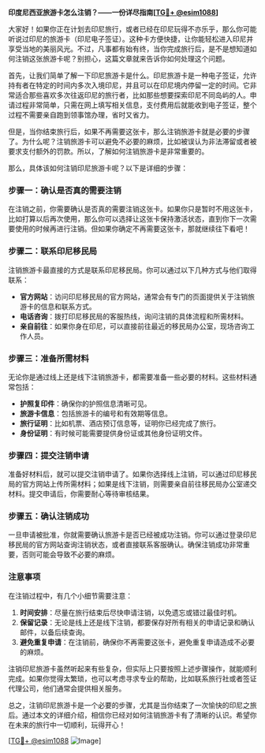 **印度尼西亚旅游卡怎么注销？——一份详尽指南[[TG💪+ @esim1088](https://t.me/s/esim1088)]**

大家好！如果你正在计划去印尼旅行，或者已经在印尼玩得不亦乐乎，那么你可能听说过印尼的旅游卡（印尼电子签证）。这种卡方便快捷，让你能轻松进入印尼并享受当地的美丽风光。不过，凡事都有始有终，当你完成旅行后，是不是想知道如何注销这张旅游卡呢？别担心，这篇文章就来告诉你如何处理这个问题。

首先，让我们简单了解一下印尼旅游卡是什么。印尼旅游卡是一种电子签证，允许持有者在特定的时间内多次入境印尼，并且可以在印尼境内停留一定的时间。它非常适合那些喜欢多次往返印尼的旅行者，比如那些想要探索印尼不同岛屿的人。申请过程非常简单，只需在网上填写相关信息，支付费用后就能收到电子签证，整个过程不需要亲自跑到领事馆办理，省时又省力。

但是，当你结束旅行后，如果不再需要这张卡，那么注销旅游卡就是必要的步骤了。为什么呢？注销旅游卡可以避免不必要的麻烦，比如被误认为非法滞留或者被要求支付额外的罚款。所以，了解如何注销旅游卡是非常重要的。

那么，具体该如何注销印尼旅游卡呢？以下是详细的步骤：

### 步骤一：确认是否真的需要注销

在注销之前，你需要确认是否真的需要注销这张卡。如果你只是暂时不用这张卡，比如打算以后再次使用，那么你可以选择让这张卡保持激活状态，直到你下一次需要使用的时候再进行注销。但如果你确定不再需要这张卡，那就继续往下看吧！

### 步骤二：联系印尼移民局

注销旅游卡最直接的方式是联系印尼移民局。你可以通过以下几种方式与他们取得联系：

- **官方网站**：访问印尼移民局的官方网站，通常会有专门的页面提供关于注销旅游卡的信息和联系方式。
- **电话咨询**：拨打印尼移民局的客服热线，询问注销的具体流程和所需材料。
- **亲自前往**：如果你身在印尼，可以直接前往最近的移民局办公室，现场咨询工作人员。

### 步骤三：准备所需材料

无论你是通过线上还是线下注销旅游卡，都需要准备一些必要的材料。这些材料通常包括：

- **护照复印件**：确保你的护照信息清晰可见。
- **旅游卡信息**：包括旅游卡的编号和有效期等信息。
- **旅行证明**：比如机票、酒店预订信息等，证明你已经完成了旅行。
- **身份证明**：有时候可能需要提供身份证或其他身份证明文件。

### 步骤四：提交注销申请

准备好材料后，就可以提交注销申请了。如果你选择线上注销，可以通过印尼移民局的官方网站上传所需材料；如果是线下注销，则需要亲自前往移民局办公室递交材料。提交申请后，你需要耐心等待审核结果。

### 步骤五：确认注销成功

一旦申请被批准，你就需要确认旅游卡是否已经被成功注销。你可以通过登录印尼移民局的官方网站查询注销状态，或者直接联系客服确认。确保注销成功非常重要，否则可能会导致不必要的麻烦。

### 注意事项

在注销过程中，有几个小细节需要注意：

1. **时间安排**：尽量在旅行结束后尽快申请注销，以免遗忘或错过最佳时机。
2. **保留记录**：无论是线上还是线下注销，都要保存好所有相关的申请记录和确认邮件，以备后续查询。
3. **避免重复申请**：在注销前，确保你不再需要这张卡，避免重复申请造成不必要的麻烦。

注销印尼旅游卡虽然听起来有些复杂，但实际上只要按照上述步骤操作，就能顺利完成。如果你觉得太繁琐，也可以考虑寻求专业的帮助，比如联系旅行社或者签证代理公司，他们通常会提供相关服务。

总之，注销印尼旅游卡是一个必要的步骤，尤其是当你结束了一次愉快的印尼之旅后。通过本文的详细介绍，相信你已经对如何注销旅游卡有了清晰的认识。希望你在未来的旅行中一切顺利，玩得开心！

[[TG💪+ @esim1088](https://t.me/s/esim1088) ![Image](https://i.postimg.cc/4NQfJmqS/Snipaste-2025-05-13-00-14-12.png)]